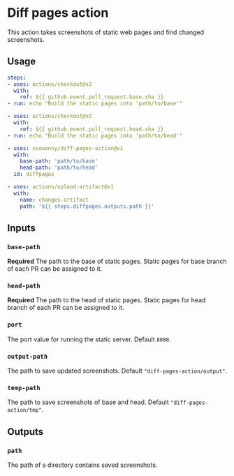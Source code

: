 # Diff pages action

This action takes screenshots of static web pages and find changed screenshots.

## Usage

```yaml
steps:
- uses: actions/checkout@v2
  with:
    ref: ${{ github.event.pull_request.base.sha }}
- run: echo "Build the static pages into 'path/to/base'"

- uses: actions/checkout@v2
  with:
    ref: ${{ github.event.pull_request.head.sha }}
- run: echo "Build the static pages into 'path/to/head'"

- uses: ssowonny/diff-pages-action@v1
  with:
    base-path: 'path/to/base'
    head-path: 'path/to/head'
  id: diffpages

- uses: actions/upload-artifact@v1
  with:
    name: changes-artifact
    path: '${{ steps.diffpages.outputs.path }}'
```

## Inputs

### `base-path`

**Required** The path to the base of static pages. Static pages for base branch of
each PR can be assigned to it.

### `head-path`

**Required** The path to the head of static pages. Static pages for head branch of
each PR can be assigned to it.

### `port`

The port value for running the static server. Default `8080`.

### `output-path`

The path to save updated screenshots. Default `"diff-pages-action/output"`.

### `temp-path`

The path to save screenshots of base and head. Default `"diff-pages-action/tmp"`.

## Outputs

### `path`

The path of a directory contains saved screenshots.
